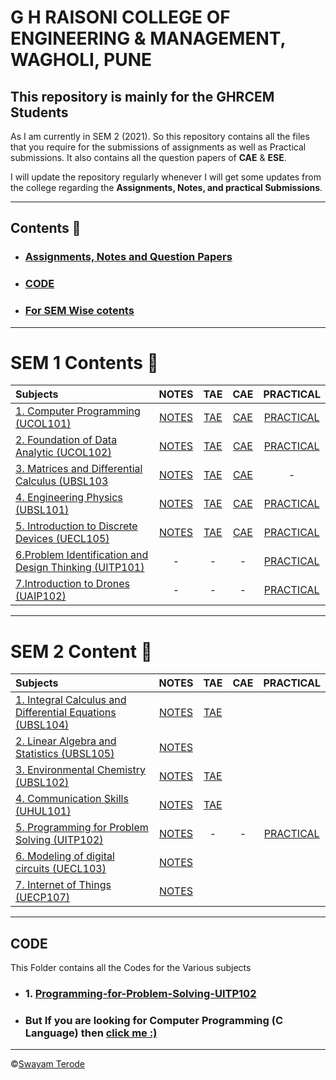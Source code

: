 # G H RAISONI COLLEGE OF ENGINEERING & MANAGEMENT, WAGHOLI, PUNE

## This repository is mainly for the GHRCEM Students

As I am currently in SEM 2 (2021). So this repository contains all the files that you require for the submissions of assignments as well as Practical submissions.
It also contains all the question papers of **CAE** & **ESE**.

I will update the repository regularly whenever I will get some updates from the college regarding the **Assignments, Notes, and practical Submissions**.

---

## Contents 🔖

- ###  [Assignments, Notes and Question Papers](https://github.com/swayamterode/GHRCEM/tree/main/Assignments%2C%20Notes%20and%20Question%20Papers/SEM%201)

- ### [CODE](https://github.com/swayamterode/GHRCEM/tree/main/Code)

- ###  [For SEM Wise cotents](https://github.com/swayamterode/GHRCEM/tree/main/Assignments%2C%20Notes%20and%20Question%20Papers)

---

# SEM 1 Contents 🚀
|Subjects| NOTES | TAE   | CAE   | PRACTICAL |
| :---   | :---: | :---: | :---: | :---:     |
| [1. Computer Programming (UCOL101)](https://github.com/swayamterode/GHRCEM/tree/main/Assignments%2C%20Notes%20and%20Question%20Papers/SEM%201/1.%20Computer%20Programming%20(UCOL101)) | [NOTES](https://github.com/swayamterode/GHRCEM/tree/main/Assignments%2C%20Notes%20and%20Question%20Papers/SEM%201/1.%20Computer%20Programming%20(UCOL101)/1.%20Computer%20Programming%20Theory%20Notes) | [TAE](https://github.com/swayamterode/GHRCEM/tree/main/Assignments%2C%20Notes%20and%20Question%20Papers/SEM%201/1.%20Computer%20Programming%20(UCOL101)/2.%20TAE) |[CAE](https://github.com/swayamterode/GHRCEM/tree/main/Assignments%2C%20Notes%20and%20Question%20Papers/SEM%201/1.%20Computer%20Programming%20(UCOL101)/3.%20CAE) | [PRACTICAL](https://github.com/swayamterode/GHRCEM/tree/main/Assignments%2C%20Notes%20and%20Question%20Papers/SEM%201/1.%20Computer%20Programming%20(UCOL101)/Practical)
| [2. Foundation of Data Analytic (UCOL102)](https://github.com/swayamterode/GHRCEM/tree/main/Assignments%2C%20Notes%20and%20Question%20Papers/SEM%201/2.%20Foundation%20of%20Data%20Analytic%20(UCOL102))|[NOTES](https://github.com/swayamterode/GHRCEM/tree/main/Assignments%2C%20Notes%20and%20Question%20Papers/SEM%201/2.%20Foundation%20of%20Data%20Analytic%20(UCOL102)/2.%20NOTES) | [TAE](https://github.com/swayamterode/GHRCEM/tree/main/Assignments%2C%20Notes%20and%20Question%20Papers/SEM%201/2.%20Foundation%20of%20Data%20Analytic%20(UCOL102)/4.TAE) | [CAE](https://github.com/swayamterode/GHRCEM/tree/main/Assignments%2C%20Notes%20and%20Question%20Papers/SEM%201/2.%20Foundation%20of%20Data%20Analytic%20(UCOL102)/5.%20CAE/1.%20CAE%20Question%20Papers) | [PRACTICAL](https://github.com/swayamterode/GHRCEM/tree/main/Assignments%2C%20Notes%20and%20Question%20Papers/SEM%201/2.%20Foundation%20of%20Data%20Analytic%20(UCOL102)/6.Practical)
| [3. Matrices and Differential Calculus (UBSL103](https://github.com/swayamterode/GHRCEM/tree/main/Assignments%2C%20Notes%20and%20Question%20Papers/SEM%201/3.%20Matrices%20and%20Differential%20Calculus%20(UBSL103)) | [NOTES](https://github.com/swayamterode/GHRCEM/tree/main/Assignments%2C%20Notes%20and%20Question%20Papers/SEM%201/3.%20Matrices%20and%20Differential%20Calculus%20(UBSL103)/NOTES) |[TAE](https://github.com/swayamterode/GHRCEM/tree/main/Assignments%2C%20Notes%20and%20Question%20Papers/SEM%201/3.%20Matrices%20and%20Differential%20Calculus%20(UBSL103)/TAE)| [CAE](https://github.com/swayamterode/GHRCEM/tree/main/Assignments%2C%20Notes%20and%20Question%20Papers/SEM%201/3.%20Matrices%20and%20Differential%20Calculus%20(UBSL103)/CAE)| -
| [4. Engineering Physics (UBSL101)](https://github.com/swayamterode/GHRCEM/tree/main/Assignments%2C%20Notes%20and%20Question%20Papers/SEM%201/4.%20Engineering%20Physics%20(UBSL101)) |[NOTES](https://github.com/swayamterode/GHRCEM/tree/main/Assignments%2C%20Notes%20and%20Question%20Papers/SEM%201/4.%20Engineering%20Physics%20(UBSL101)/1.%20NOTES)| [TAE](https://github.com/swayamterode/GHRCEM/tree/main/Assignments%2C%20Notes%20and%20Question%20Papers/SEM%201/4.%20Engineering%20Physics%20(UBSL101)/3.%20TAE)|[CAE](https://github.com/swayamterode/GHRCEM/tree/main/Assignments%2C%20Notes%20and%20Question%20Papers/SEM%201/4.%20Engineering%20Physics%20(UBSL101)/2.%20CAE)|[PRACTICAL](https://github.com/swayamterode/GHRCEM/tree/main/Assignments%2C%20Notes%20and%20Question%20Papers/SEM%201/4.%20Engineering%20Physics%20(UBSL101)/5.%20Physics%20Practical)
| [5. Introduction to Discrete Devices (UECL105)](https://github.com/swayamterode/GHRCEM/tree/main/Assignments%2C%20Notes%20and%20Question%20Papers/SEM%201/5.%20Introduction%20to%20Discrete%20Devices%20(UECL105)) |[NOTES](https://github.com/swayamterode/GHRCEM/tree/main/Assignments%2C%20Notes%20and%20Question%20Papers/SEM%201/5.%20Introduction%20to%20Discrete%20Devices%20(UECL105)/1.%20NOTES)|[TAE](https://github.com/swayamterode/GHRCEM/tree/main/Assignments%2C%20Notes%20and%20Question%20Papers/SEM%201/5.%20Introduction%20to%20Discrete%20Devices%20(UECL105)/2.%20TAE)|[CAE](https://github.com/swayamterode/GHRCEM/tree/main/Assignments%2C%20Notes%20and%20Question%20Papers/SEM%201/5.%20Introduction%20to%20Discrete%20Devices%20(UECL105)/3.%20CAE)| [PRACTICAL](https://github.com/swayamterode/GHRCEM/tree/main/Assignments%2C%20Notes%20and%20Question%20Papers/SEM%201/5.%20Introduction%20to%20Discrete%20Devices%20(UECL105)/4.%20Practical%20IDDC)
| [6.Problem Identification and Design Thinking (UITP101)](https://github.com/swayamterode/GHRCEM/tree/main/Assignments%2C%20Notes%20and%20Question%20Papers/SEM%201/6.Problem%20Identification%20and%20Design%20Thinking%20(UITP101)) | -| -|-|[PRACTICAL](https://github.com/swayamterode/GHRCEM/tree/main/Assignments%2C%20Notes%20and%20Question%20Papers/SEM%201/6.Problem%20Identification%20and%20Design%20Thinking%20(UITP101))
| [7.Introduction to Drones (UAIP102)](https://github.com/swayamterode/GHRCEM/tree/main/Assignments%2C%20Notes%20and%20Question%20Papers/SEM%201/7.Introduction%20to%20Drones%20(UAIP102)) | -| -|-|[PRACTICAL](https://github.com/swayamterode/GHRCEM/tree/main/Assignments%2C%20Notes%20and%20Question%20Papers/SEM%201/7.Introduction%20to%20Drones%20(UAIP102))
---
# SEM 2 Content 🚀
|Subjects| NOTES | TAE   | CAE   | PRACTICAL |
| :---   | :---: | :---: | :---: | :---:     |
|[1. Integral Calculus and Differential Equations (UBSL104)](https://github.com/swayamterode/GHRCEM/tree/main/Assignments%2C%20Notes%20and%20Question%20Papers/SEM%202/1.%20Integral%20Calculus%20and%20Differential%20Equations%20(UBSL104))|[NOTES](https://github.com/swayamterode/GHRCEM/tree/main/Assignments%2C%20Notes%20and%20Question%20Papers/SEM%202/2.%20Linear%20Algebra%20and%20Statistics%20(UBSL105)/NOTES)|[TAE](https://github.com/swayamterode/GHRCEM/tree/main/Assignments%2C%20Notes%20and%20Question%20Papers/SEM%202/1.%20Integral%20Calculus%20and%20Differential%20Equations%20(UBSL104)/TAE)
|[2. Linear Algebra and Statistics (UBSL105)](https://github.com/swayamterode/GHRCEM/tree/main/Assignments%2C%20Notes%20and%20Question%20Papers/SEM%202/2.%20Linear%20Algebra%20and%20Statistics%20(UBSL105)/NOTES)|[NOTES](https://github.com/swayamterode/GHRCEM/tree/main/Assignments%2C%20Notes%20and%20Question%20Papers/SEM%202/2.%20Linear%20Algebra%20and%20Statistics%20(UBSL105)/NOTES)|
|[3. Environmental Chemistry (UBSL102)](https://github.com/swayamterode/GHRCEM/tree/main/Assignments%2C%20Notes%20and%20Question%20Papers/SEM%202/3.%20Environmental%20Chemistry%20(UBSL102))| [NOTES](https://github.com/swayamterode/GHRCEM/tree/main/Assignments%2C%20Notes%20and%20Question%20Papers/SEM%202/3.%20Environmental%20Chemistry%20(UBSL102)/NOTES)| [TAE](https://github.com/swayamterode/GHRCEM/tree/main/Assignments%2C%20Notes%20and%20Question%20Papers/SEM%202/3.%20Environmental%20Chemistry%20(UBSL102)/TAE)|
|[4. Communication Skills (UHUL101)](https://github.com/swayamterode/GHRCEM/tree/main/Assignments%2C%20Notes%20and%20Question%20Papers/SEM%202/4.%20Communication%20Skills%20(UHUL101))| [NOTES](https://github.com/swayamterode/GHRCEM/tree/main/Assignments%2C%20Notes%20and%20Question%20Papers/SEM%202/4.%20Communication%20Skills%20(UHUL101)/NOTES)|[TAE](https://github.com/swayamterode/GHRCEM/tree/main/Assignments%2C%20Notes%20and%20Question%20Papers/SEM%202/4.%20Communication%20Skills%20(UHUL101)/TAE)|
|[5. Programming for Problem Solving (UITP102)](https://github.com/swayamterode/GHRCEM/tree/main/Assignments%2C%20Notes%20and%20Question%20Papers/SEM%202/5.%20Programming%20for%20Problem%20Solving%20(UITP102))|[NOTES](https://github.com/swayamterode/GHRCEM/tree/main/Assignments%2C%20Notes%20and%20Question%20Papers/SEM%202/5.%20Programming%20for%20Problem%20Solving%20(UITP102)/NOTES)|-|-|[PRACTICAL](https://github.com/swayamterode/GHRCEM/tree/main/Assignments%2C%20Notes%20and%20Question%20Papers/SEM%202/5.%20Programming%20for%20Problem%20Solving%20(UITP102)/ASSIGNMENTS)|
|[6. Modeling of digital circuits (UECL103)](https://github.com/swayamterode/GHRCEM/tree/main/Assignments%2C%20Notes%20and%20Question%20Papers/SEM%202/6.%20Modeling%20of%20digital%20circuits%20(UECL103))|[NOTES](https://github.com/swayamterode/GHRCEM/tree/main/Assignments%2C%20Notes%20and%20Question%20Papers/SEM%202/6.%20Modeling%20of%20digital%20circuits%20(UECL103)/NOTES)|
|[7. Internet of Things (UECP107)](https://github.com/swayamterode/GHRCEM/tree/main/Assignments%2C%20Notes%20and%20Question%20Papers/SEM%202/7.%20Internet%20of%20Things%20(UECP107))|[NOTES](https://github.com/swayamterode/GHRCEM/tree/main/Assignments%2C%20Notes%20and%20Question%20Papers/SEM%202/7.%20Internet%20of%20Things%20(UECP107)/NOTES)|


---

## CODE

This Folder contains all the Codes for the Various subjects

- ### 1. [Programming-for-Problem-Solving-UITP102](https://github.com/swayamterode/GHRCEM/tree/main/Code/Programming-for-Problem-Solving-UITP102)

- ### But If you are looking for **Computer Programming (C Language)** then [click me :)](https://github.com/swayamterode/GHRCEM_Computer-Programming-UCOP101/tree/main)
---
©️[Swayam Terode](https://www.instagram.com/swayamterode/)
